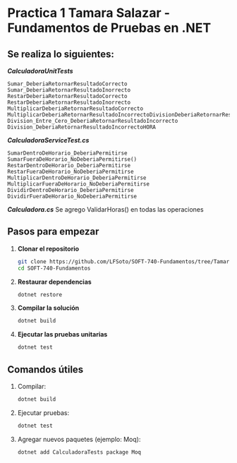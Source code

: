 ﻿# Practica 1 Tamara Salazar - Fundamentos de Pruebas en .NET

## Se realiza lo siguientes:

***CalculadoraUnitTests***
```
Sumar_DeberiaRetornarResultadoCorrecto
Sumar_DeberiaRetornarResultadoInorrecto
RestarDeberiaRetornarResultadoCorrecto
RestarDeberiaRetornarResultadoInorrecto
MultiplicarDeberiaRetornarResultadoCorrecto
MultiplicarDeberiaRetornarResultadoIncorrectoDivisionDeberiaRetornarResultadoCorrecto
Division_Entre_Cero_DeberiaRetornarResultadoIncorrecto
Division_DeberiaRetornarResultadoIncorrectoHORA
```

***CalculadoraServiceTest.cs***
```
SumarDentroDeHorario_DeberiaPermitirse
SumarFueraDeHorario_NoDeberiaPermitirse()
RestarDentroDeHorario_DeberiaPermitirse
RestarFueraDeHorario_NoDeberiaPermitirse
MultiplicarDentroDeHorario_DeberiaPermitirse
MultiplicarFueraDeHorario_NoDeberiaPermitirse
DividirDentroDeHorario_DeberiaPermitirse
DividirFueraDeHorario_NoDeberiaPermitirse
```
***Calculadora.cs***
Se agrego ValidarHoras() en todas las operaciones

## Pasos para empezar

1. **Clonar el repositorio**
   ```bash
   git clone https://github.com/LFSoto/SOFT-740-Fundamentos/tree/TamaraSalazar
   cd SOFT-740-Fundamentos

2. **Restaurar dependencias**
	```bash
   dotnet restore

3. **Compilar la solución**
	```bash
   dotnet build

4. **Ejecutar las pruebas unitarias**
	```bash
   dotnet test

  ## Comandos útiles

1. Compilar:
	```bash
	dotnet build

2. Ejecutar pruebas:
	```bash
	dotnet test

3. Agregar nuevos paquetes (ejemplo: Moq):
	```bash
	dotnet add CalculadoraTests package Moq
